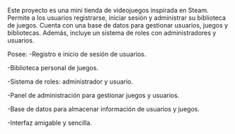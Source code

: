 
Este proyecto es una mini tienda de videojuegos inspirada en Steam. Permite a los usuarios registrarse,
iniciar sesión y administrar su biblioteca de juegos. Cuenta con una base de datos para gestionar usuarios, juegos y bibliotecas. Además,
incluye un sistema de roles con administradores y usuarios.

Posee:
-Registro e inicio de sesión de usuarios.

-Biblioteca personal de juegos.

-Sistema de roles: administrador y usuario.

-Panel de administración para gestionar juegos y usuarios.

-Base de datos para almacenar información de usuarios y juegos.

-Interfaz amigable y sencilla.
